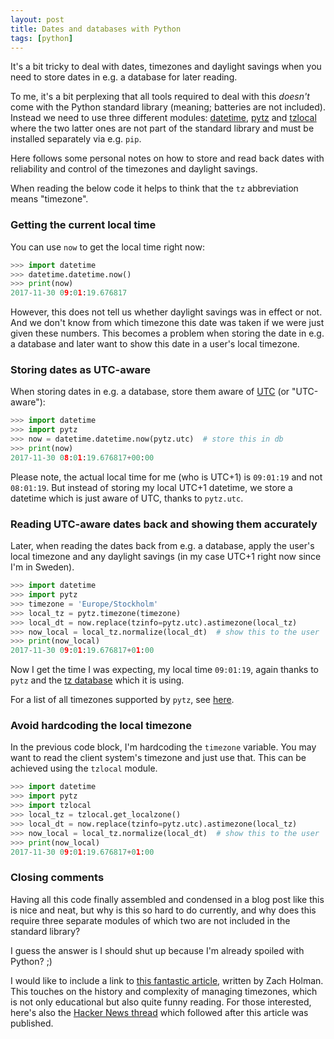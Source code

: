 ```yaml
---
layout: post
title: Dates and databases with Python
tags: [python]
---
```


It's a bit tricky to deal with dates, timezones and daylight savings when you need to store dates in e.g. a database for later reading.

To me, it's a bit perplexing that all tools required to deal with this _doesn't_ come with the Python standard library (meaning; batteries are not included). Instead we need to use three different modules: [datetime](https://docs.python.org/3/library/datetime.html), [pytz](http://pytz.sourceforge.net) and [tzlocal](https://github.com/regebro/tzlocal) where the two latter ones are not part of the standard library and must be installed separately via e.g. `pip`.

Here follows some personal notes on how to store and read back dates with reliability and control of the timezones and daylight savings.

<!--more-->

When reading the below code it helps to think that the `tz` abbreviation means "timezone".


### Getting the current local time

You can use `now` to get the local time right now:

```python
>>> import datetime
>>> datetime.datetime.now()
>>> print(now)
2017-11-30 09:01:19.676817
```

However, this does not tell us whether daylight savings was in effect or not. And we don't know from which timezone this date was taken if we were just given these numbers. This becomes a problem when storing the date in e.g. a database and later want to show this date in a user's local timezone.


### Storing dates as UTC-aware

When storing dates in e.g. a database, store them aware of [UTC](https://en.wikipedia.org/wiki/Coordinated_Universal_Time) (or "UTC-aware"):

```python
>>> import datetime
>>> import pytz
>>> now = datetime.datetime.now(pytz.utc)  # store this in db
>>> print(now)
2017-11-30 08:01:19.676817+00:00
```

Please note, the actual local time for me (who is UTC+1) is `09:01:19` and not `08:01:19`. But instead of storing my local UTC+1 datetime, we store a datetime which is just aware of UTC, thanks to `pytz.utc`.


### Reading UTC-aware dates back and showing them accurately

Later, when reading the dates back from e.g. a database, apply the user's local timezone and any daylight savings (in my case UTC+1 right now since I'm in Sweden).

```python
>>> import datetime
>>> import pytz
>>> timezone = 'Europe/Stockholm'
>>> local_tz = pytz.timezone(timezone)
>>> local_dt = now.replace(tzinfo=pytz.utc).astimezone(local_tz)
>>> now_local = local_tz.normalize(local_dt)  # show this to the user
>>> print(now_local)
2017-11-30 09:01:19.676817+01:00
```

Now I get the time I was expecting, my local time `09:01:19`, again thanks to `pytz` and the [tz database](https://en.wikipedia.org/wiki/Tz_database) which it is using.

For a list of all timezones supported by `pytz`, see [here](https://github.com/newvem/pytz/blob/f137ff00112a9682bc4e4945067b3b88f158d010/pytz/zone.tab).


### Avoid hardcoding the local timezone

In the previous code block, I'm hardcoding the `timezone` variable. You may want to read the client system's timezone and just use that. This can be achieved using the `tzlocal` module.

```python
>>> import datetime
>>> import pytz
>>> import tzlocal
>>> local_tz = tzlocal.get_localzone()
>>> local_dt = now.replace(tzinfo=pytz.utc).astimezone(local_tz)
>>> now_local = local_tz.normalize(local_dt)  # show this to the user
>>> print(now_local)
2017-11-30 09:01:19.676817+01:00
```


### Closing comments

Having all this code finally assembled and condensed in a blog post like this is nice and neat, but why is this so hard to do currently, and why does this require three separate modules of which two are not included in the standard library?

I guess the answer is I should shut up because I'm already spoiled with Python? ;)

I would like to include a link to [this fantastic article](https://zachholman.com/talk/utc-is-enough-for-everyone-right), written by Zach Holman. This touches on the history and complexity of managing timezones, which is not only educational but also quite funny reading. For those interested, here's also the [Hacker News thread](https://news.ycombinator.com/item?id=17181046) which followed after this article was published.

